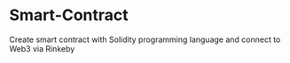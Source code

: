 # Smart-Contract
Create smart contract with Solidity programming language and connect to Web3 via Rinkeby


